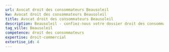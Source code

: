 ```yaml
---
url: Avocat droit des consommateurs Beausoleil
kw: Avocat droit des consommateurs Beausoleil
title: Avocat droit des consommateurs Beausoleil
description: Beausoleil - confiez-nous votre dossier droit des consommateurs
tag_ville: Beausoleil
competence: droit des consommateurs
expertise: droit-commercial
extertise_id: 4
---
```

